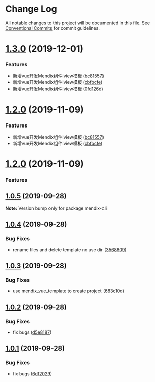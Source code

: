 # Change Log

All notable changes to this project will be documented in this file.
See [Conventional Commits](https://conventionalcommits.org) for commit guidelines.

# [1.3.0](https://github.com/MrGaoGang/lucky_tools/compare/mendix-cli@1.0.5...mendix-cli@1.3.0) (2019-12-01)


### Features

* 新增vue开发Mendix组件iview模板 ([bc81557](https://github.com/MrGaoGang/lucky_tools/commit/bc81557))
* 新增vue开发Mendix组件iview模板 ([cbfbcfe](https://github.com/MrGaoGang/lucky_tools/commit/cbfbcfe))
* 新增vue开发Mendix组件iview模板 ([0fd126d](https://github.com/MrGaoGang/lucky_tools/commit/0fd126d))





# [1.2.0](https://github.com/MrGaoGang/lucky_tools/compare/mendix-cli@1.1.0...mendix-cli@1.2.0) (2019-11-09)


### Features

* 新增vue开发Mendix组件iview模板 ([bc81557](https://github.com/MrGaoGang/lucky_tools/commit/bc81557))
* 新增vue开发Mendix组件iview模板 ([cbfbcfe](https://github.com/MrGaoGang/lucky_tools/commit/cbfbcfe))





# [1.2.0](https://github.com/MrGaoGang/lucky_tools/compare/mendix-cli@1.1.0...mendix-cli@1.2.0) (2019-11-09)


### Features



## [1.0.5](https://github.com/MrGaoGang/lucky_tools/compare/mendix-cli@1.0.4...mendix-cli@1.0.5) (2019-09-28)

**Note:** Version bump only for package mendix-cli





## [1.0.4](https://github.com/MrGaoGang/lucky_tools/compare/mendix-cli@1.0.3...mendix-cli@1.0.4) (2019-09-28)


### Bug Fixes

* rename files and delete template no use dir ([3568609](https://github.com/MrGaoGang/lucky_tools/commit/3568609))





## [1.0.3](https://github.com/MrGaoGang/lucky_tools/compare/mendix-cli@1.0.2...mendix-cli@1.0.3) (2019-09-28)


### Bug Fixes

* use mendix_vue_template to create project ([683c10d](https://github.com/MrGaoGang/lucky_tools/commit/683c10d))





## [1.0.2](https://github.com/MrGaoGang/lucky_tools/compare/mendix-cli@1.0.1...mendix-cli@1.0.2) (2019-09-28)


### Bug Fixes

* fix bugs ([d5e8187](https://github.com/MrGaoGang/lucky_tools/commit/d5e8187))





## [1.0.1](https://github.com/MrGaoGang/lucky_tools/compare/mendix-cli@1.2.0...mendix-cli@1.0.1) (2019-09-28)


### Bug Fixes

* fix bugs ([6df2029](https://github.com/MrGaoGang/lucky_tools/commit/6df2029))
